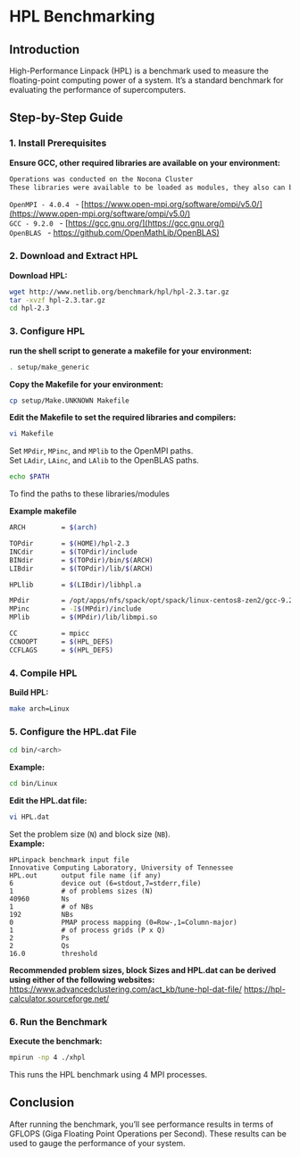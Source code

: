 # HPL Benchmarking

## Introduction

High-Performance Linpack (HPL) is a benchmark used to measure the floating-point computing power of a system. It’s a standard benchmark for evaluating the performance of supercomputers.

## Step-by-Step Guide

### 1. Install Prerequisites

**Ensure GCC, other required libraries are available on your environment:**

``` bash
Operations was conducted on the Nocona Cluster
These libraries were available to be loaded as modules, they also can be downloaded from: 
```
```OpenMPI - 4.0.4 ``` - [https://www.open-mpi.org/software/ompi/v5.0/](https://www.open-mpi.org/software/ompi/v5.0/)  
```GCC - 9.2.0 ``` - [https://gcc.gnu.org/](https://gcc.gnu.org/)  
```OpenBLAS ``` - [https://github.com/OpenMathLib/OpenBLAS)](https://github.com/OpenMathLib/OpenBLAS)

### 2. Download and Extract HPL

**Download HPL:**

``` bash
wget http://www.netlib.org/benchmark/hpl/hpl-2.3.tar.gz
tar -xvzf hpl-2.3.tar.gz
cd hpl-2.3
```

### 3. Configure HPL

**run the shell script to generate a makefile for your environment:**

``` bash
. setup/make_generic
```

**Copy the Makefile for your environment:**

``` bash
cp setup/Make.UNKNOWN Makefile
```

**Edit the Makefile to set the required libraries and compilers:**

``` bash
vi Makefile
```

Set `MPdir`, `MPinc`, and `MPlib` to the OpenMPI paths.  
Set `LAdir`, `LAinc`, and `LAlib` to the OpenBLAS paths.

``` bash
echo $PATH
```
To find the paths to these libraries/modules

**Example makefile**
``` bash
ARCH         = $(arch)

TOPdir       = $(HOME)/hpl-2.3
INCdir       = $(TOPdir)/include
BINdir       = $(TOPdir)/bin/$(ARCH)
LIBdir       = $(TOPdir)/lib/$(ARCH)

HPLlib       = $(LIBdir)/libhpl.a 

MPdir        = /opt/apps/nfs/spack/opt/spack/linux-centos8-zen2/gcc-9.2.0/openmpi-4.0.4-7s5s4ctaquh6we2nzffv7frfpy4qvqyw
MPinc        = -I$(MPdir)/include
MPlib        = $(MPdir)/lib/libmpi.so

CC           = mpicc
CCNOOPT      = $(HPL_DEFS) 
CCFLAGS      = $(HPL_DEFS) 
```
### 4. Compile HPL

**Build HPL:**

``` bash
make arch=Linux
```
### 5. Configure the HPL.dat File

``` bash
cd bin/<arch>
```
**Example:**

``` bash
cd bin/Linux
```

**Edit the HPL.dat file:**

``` bash
vi HPL.dat
```

Set the problem size (`N`) and block size (`NB`).  
**Example:**

    HPLinpack benchmark input file
    Innovative Computing Laboratory, University of Tennessee
    HPL.out      output file name (if any) 
    6            device out (6=stdout,7=stderr,file)
    1            # of problems sizes (N)
    40960        Ns
    1            # of NBs
    192          NBs
    0            PMAP process mapping (0=Row-,1=Column-major)
    1            # of process grids (P x Q)
    2            Ps
    2            Qs
    16.0         threshold

**Recommended problem sizes, block Sizes and HPL.dat can be derived using either of the following websites:**
https://www.advancedclustering.com/act_kb/tune-hpl-dat-file/
https://hpl-calculator.sourceforge.net/

### 6. Run the Benchmark

**Execute the benchmark:**

``` bash
mpirun -np 4 ./xhpl
```

This runs the HPL benchmark using 4 MPI processes.

## Conclusion

After running the benchmark, you’ll see performance results in terms of GFLOPS (Giga Floating Point Operations per Second). These results can be used to gauge the performance of your system.
